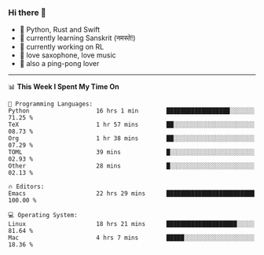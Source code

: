 ### Hi there 👋

- 📙 Python, Rust and Swift
- 🌱 currently learning Sanskrit (नमस्ते!)
- 🔭 currently working on RL
- 🎷 love saxophone, love music
- 🏓 also a ping-pong lover

<!--
**ZiqinGong/ZiqinGong** is a ✨ _special_ ✨ repository because its `README.md` (this file) appears on your GitHub profile.

Here are some ideas to get you started:

- 🔭 I’m currently working on ...
- 🌱 I’m currently learning ...
- 👯 I’m looking to collaborate on ...
- 🤔 I’m looking for help with ...
- 💬 Ask me about ...
- 📫 gongzq0301@sjtu.edu.cn
- 😄 Pronouns: ...
- ⚡ Fun fact: ...
-->

---

<!--START_SECTION:waka-->
📊 **This Week I Spent My Time On** 

```text
💬 Programming Languages: 
Python                   16 hrs 1 min        ██████████████████░░░░░░░   71.25 % 
TeX                      1 hr 57 mins        ██░░░░░░░░░░░░░░░░░░░░░░░   08.73 % 
Org                      1 hr 38 mins        ██░░░░░░░░░░░░░░░░░░░░░░░   07.29 % 
TOML                     39 mins             █░░░░░░░░░░░░░░░░░░░░░░░░   02.93 % 
Other                    28 mins             █░░░░░░░░░░░░░░░░░░░░░░░░   02.13 % 

🔥 Editors: 
Emacs                    22 hrs 29 mins      █████████████████████████   100.00 % 

💻 Operating System: 
Linux                    18 hrs 21 mins      ████████████████████░░░░░   81.64 % 
Mac                      4 hrs 7 mins        █████░░░░░░░░░░░░░░░░░░░░   18.36 % 
```


<!--END_SECTION:waka-->
